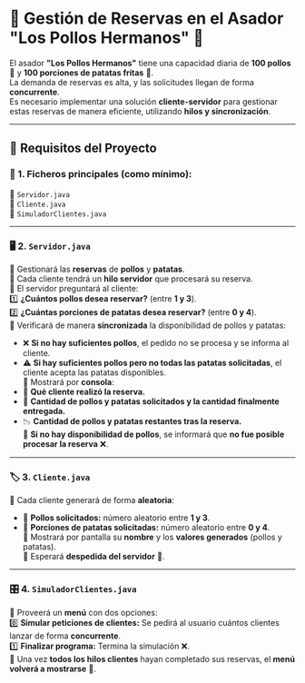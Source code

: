 # 🍗 Gestión de Reservas en el Asador "Los Pollos Hermanos" 🍟  

El asador **"Los Pollos Hermanos"** tiene una capacidad diaria de **100 pollos** 🐔 y **100 porciones de patatas fritas** 🍟.  
La demanda de reservas es alta, y las solicitudes llegan de forma **concurrente**.  
Es necesario implementar una solución **cliente-servidor** para gestionar estas reservas de manera eficiente, utilizando **hilos y sincronización**.  

---

## 📌 Requisitos del Proyecto  

### 📂 1. Ficheros principales (como mínimo):  
📄 `Servidor.java`  
📄 `Cliente.java`  
📄 `SimuladorClientes.java`  

---

### 🖥️ 2. `Servidor.java`  
🔹 Gestionará las **reservas** de **pollos** y **patatas**.  
🔹 Cada cliente tendrá un **hilo servidor** que procesará su reserva.  
🔹 El servidor preguntará al cliente:  
   1️⃣ **¿Cuántos pollos desea reservar?** (entre **1 y 3**).  
   2️⃣ **¿Cuántas porciones de patatas desea reservar?** (entre **0 y 4**).  
🔹 Verificará de manera **sincronizada** la disponibilidad de pollos y patatas:  
   - ❌ **Si no hay suficientes pollos**, el pedido no se procesa y se informa al cliente.  
   - ⚠️ **Si hay suficientes pollos pero no todas las patatas solicitadas**, el cliente acepta las patatas disponibles.  
🔹 Mostrará por **consola**:  
   - 👤 **Qué cliente realizó la reserva.**  
   - 🍗 **Cantidad de pollos y patatas solicitados y la cantidad finalmente entregada.**  
   - 📉 **Cantidad de pollos y patatas restantes tras la reserva.**  
🔹 **Si no hay disponibilidad de pollos**, se informará que **no fue posible procesar la reserva** ❌.  

---

### 🏷️ 3. `Cliente.java`  
🔹 Cada cliente generará de forma **aleatoria**:  
   - 🐔 **Pollos solicitados:** número aleatorio entre **1 y 3**.  
   - 🍟 **Porciones de patatas solicitadas:** número aleatorio entre **0 y 4**.  
🔹 Mostrará por pantalla su **nombre** y los **valores generados** (pollos y patatas).  
🔹 Esperará **despedida del servidor** 👋.  

---

### 🎛️ 4. `SimuladorClientes.java`  
🔹 Proveerá un **menú** con dos opciones:  
   0️⃣ **Simular peticiones de clientes:** Se pedirá al usuario cuántos clientes lanzar de forma **concurrente**.  
   1️⃣ **Finalizar programa:** Termina la simulación ❌.  
🔹 Una vez **todos los hilos clientes** hayan completado sus reservas, el **menú volverá a mostrarse** 🔄.  
